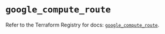 # `google_compute_route`

Refer to the Terraform Registry for docs: [`google_compute_route`](https://registry.terraform.io/providers/hashicorp/google/6.42.0/docs/resources/compute_route).
